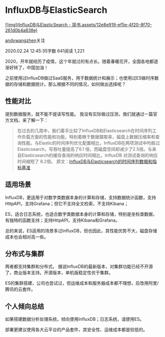 # InfluxDB与ElasticSearch

[![img](InfluxDB与ElasticSearch - 简书.assets/12e8e919-ef5e-4f20-8f70-261d0b4a838e)](https://www.jianshu.com/u/ccbf26e472e0)

[andywangzhen](https://www.jianshu.com/u/ccbf26e472e0)关注

2020.02.24 12:45:35字数 641阅读 1,221

2020，开年就经历了疫情，这个年就过的有点长。随着春暖花开，全国各地都逐渐好转了，中国加油！

之前使用过InfluxDB做过SaaS服务，用于数据统计和展示；也使用过ES做时序数据的存储和数据统计。那么根据不同的情况，如何做出选择呢？

## 性能对比

提到数据服务，就不能不提读写性能。
我没有实际做过压测，我们就通过一篇官方文档，来了解一下：

> 在过去的几周中，我们着手比较了InfluxDB和Elasticsearch在时间序列工作负载方面的性能和功能，特别着眼于数据摄取率，磁盘上数据压缩率和查询性能。与Elastic的时间序列优化配置相比，InfluxDB在两项测试中均胜过Elasticsearch，写吞吐量提高了6.1 倍，而磁盘空间却减少了2.5倍。与来自Elasticsearch的缓存查询的响应时间相比，InfluxDB 对测试查询的响应时间缩短了 8.2倍。
> 原文：[InfluxDB与Elasticsearch的时间序列数据和指标基准](https://links.jianshu.com/go?to=https%3A%2F%2Fwww.influxdata.com%2Fblog%2Finfluxdb-markedly-elasticsearch-in-time-series-data-metrics-benchmark%2F)

## 适用场景

InfluxDB，更适用于对数字类数据本身的计算和存储，支持数据统计函数，支持HttpAPI，支持Grafana；但它不支持全文检索，不支持Kibana；

ES，适合日志系统，也适合数字类数据本身的计算和存储，特别是坐标类数据，有独特的函数支持；支持HttpAPI，支持Kibana和Grafana。

总的来说，ES适用的场景多过InfluxDB，但也因此，其性能优势不大，磁盘存储成本也会相对高一些。

## 分布式与集群

两者都支持集群和分布式。
据说InfluxDB的最新版本，对集群功能已经不开源了，商业版本支持。开源版本，单机版稳定性优于集群。

ES的集群搭建，公司也尝试过，但运维成本和服务器成本都不理想，后改用阿里/腾讯的云套件。

## 个人倾向总结

如果搭建数据分析处理系统，倾向使用InfluxDB；日志系统，请使用ES。

部署更建议使用各大云平台的产品套件，其安全性、运维成本都是较低的。